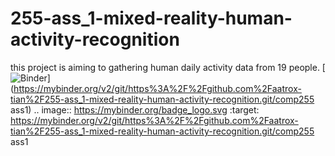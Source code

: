 # 255-ass_1-mixed-reality-human-activity-recognition
this project is aiming to gathering human daily activity data from 19 people. 
[![Binder](https://mybinder.org/badge_logo.svg)](https://mybinder.org/v2/git/https%3A%2F%2Fgithub.com%2Faatrox-tian%2F255-ass_1-mixed-reality-human-activity-recognition.git/comp255 ass1)
.. image:: https://mybinder.org/badge_logo.svg
 :target: https://mybinder.org/v2/git/https%3A%2F%2Fgithub.com%2Faatrox-tian%2F255-ass_1-mixed-reality-human-activity-recognition.git/comp255 ass1
